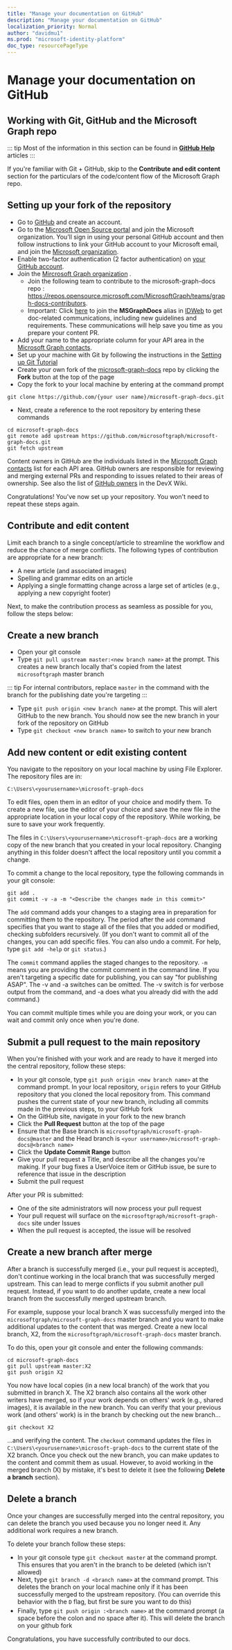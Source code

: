 ```yaml
---
title: "Manage your documentation on GitHub"
description: "Manage your documentation on GitHub"
localization_priority: Normal
author: "davidmu1"
ms.prod: "microsoft-identity-platform"
doc_type: resourcePageType
---
```


# Manage your documentation on GitHub

## Working with Git, GitHub and the Microsoft Graph repo

::: tip
Most of the information in this section can be found in [**GitHub Help**](http://help.github.com/) articles
:::

If you're familiar with Git + GitHub, skip to the **Contribute and edit content** section for the particulars of the code/content flow of the Microsoft Graph repo.

## Setting up your fork of the repository

- Go to [GitHub](https://github.com/) and create an account.
- Go to the [Microsoft Open Source portal](https://repos.opensource.microsoft.com/) and join the Microsoft organization. You’ll sign in using your personal GitHub account and then follow instructions to link your GitHub account to your Microsoft email, and join the [Microsoft organization](https://repos.opensource.microsoft.com/Microsoft/join).
- Enable two-factor authentication (2 factor authentication) on [your GitHub account](https://github.com/settings/two_factor_authentication/configure).
- Join the [Mircrosoft Graph organization](https://repos.opensource.microsoft.com/microsoftgraph/join) . 
    - Join the following team to contribute to the microsoft-graph-docs repo : https://repos.opensource.microsoft.com/MicrosoftGraph/teams/graph-docs-contributors.
    - Important: Click [here](http://idwebelements/GroupManagement.aspx?Group=msgraphdocs&Operation=join) to join the **MSGraphDocs** alias in [IDWeb](https://idweb/) to get doc-related communications, including new guidelines and requirements. These communications will help save you time as you prepare your content PR.
- Add your name to the appropriate column for your API area in the [Microsoft Graph contacts](https://microsoft.sharepoint.com/teams/MicrosoftGraph18/Lists/Microsoft%20Graph%20Contacts/AllItems.aspx).
- Set up your machine with Git by following the instructions in the [Setting up Git Tutorial](https://help.github.com/articles/set-up-git/)
- Create your own fork of the [microsoft-graph-docs](https://github.com/microsoftgraph/microsoft-graph-docs) repo by clicking the **Fork** button at the top of the page
- Copy the fork to your local machine by entering at the command prompt

```batch
git clone https://github.com/{your user name}/microsoft-graph-docs.git
```

- Next, create a reference to the root repository by entering these commands

```batch
cd microsoft-graph-docs
git remote add upstream https://github.com/microsoftgraph/microsoft-graph-docs.git
git fetch upstream
```

Content owners in GitHub are the individuals listed in the [Microsoft Graph contacts](https://microsoft.sharepoint.com/teams/MicrosoftGraph18/Lists/Microsoft%20Graph%20Contacts/AllItems.aspx) list for each API area. GitHub owners are responsible for reviewing and merging external PRs and responding to issues related to their areas of ownership. See also the list of [GitHub owners](https://microsoft.sharepoint.com/teams/OfficePlatform/DevX%20Wiki%20Page%20Library/Microsoft%20Graph%20GitHub%20owners%20list.aspx) in the DevX Wiki.

Congratulations! You've now set up your repository. You won't need to repeat these steps again.

## Contribute and edit content

Limit each branch to a single concept/article to streamline the workflow and reduce the chance of merge conflicts. The following types of contribution are appropriate for a new branch:

- A new article (and associated images)
- Spelling and grammar edits on an article
- Applying a single formatting change across a large set of articles (e.g., applying a new copyright footer)

Next, to make the contribution process as seamless as possible for you, follow the steps below:

## Create a new branch

- Open your git console
- Type `git pull upstream master:<new branch name>` at the prompt. This creates a new branch locally that's copied from the latest `microsoftgraph` master branch

::: tip
For internal contributors, replace `master` in the command with the branch for the publishing date you're targeting
:::

- Type `git push origin <new branch name>` at the prompt. This will alert GitHub to the new branch. You should now see the new branch in your fork of the repository on GitHub
- Type `git checkout <new branch name>` to switch to your new branch

## Add new content or edit existing content

You navigate to the repository on your local machine by using File Explorer. The repository files are in:

```batch
C:\Users\<yourusername>\microsoft-graph-docs
```

To edit files, open them in an editor of your choice and modify them. To create a new file, use the editor of your choice and save the new file in the appropriate location in your local copy of the repository. While working, be sure to save your work frequently.

The files in `C:\Users\<yourusername>\microsoft-graph-docs` are a working copy of the new branch that you created in your local repository. Changing anything in this folder doesn't affect the local repository until you commit a change.

To commit a change to the local repository, type the following commands in your git console:

```batch
git add .
git commit -v -a -m "<Describe the changes made in this commit>"
```

The `add` command adds your changes to a staging area in preparation for committing them to the repository. The period after the `add` command specifies that you want to stage all of the files that you added or modified, checking subfolders recursively. (If you don't want to commit all of the changes, you can add specific files. You can also undo a commit. For help, type `git add -help` or `git status`.)

The `commit` command applies the staged changes to the repository. `-m` means you are providing the commit comment in the command line. If you aren't targeting a specific date for publishing, you can say "for publishing ASAP". The -v and -a switches can be omitted. The -v switch is for verbose output from the command, and -a does what you already did with the add command.)

You can commit multiple times while you are doing your work, or you can wait and commit only once when you're done.

## Submit a pull request to the main repository

When you're finished with your work and are ready to have it merged into the central repository, follow these steps:

- In your git console, type `git push origin <new branch name>` at the command prompt. In your local repository, `origin` refers to your GitHub repository that you cloned the local repository from. This command pushes the current state of your new branch, including all commits made in the previous steps, to your GitHub fork
- On the GitHub site, navigate in your fork to the new branch
- Click the **Pull Request** button at the top of the page
- Ensure that the Base branch is `microsoftgraph/microsoft-graph-docs@master` and the Head branch is `<your username>/microsoft-graph-docs@<branch name>`
- Click the **Update Commit Range** button
- Give your pull request a Title, and describe all the changes you're making. If your bug fixes a UserVoice item or GitHub issue, be sure to reference that issue in the description
- Submit the pull request

After your PR is submitted:

- One of the site administrators will now process your pull request
- Your pull request will surface on the `microsoftgraph/microsoft-graph-docs` site under Issues
- When the pull request is accepted, the issue will be resolved

## Create a new branch after merge

After a branch is successfully merged (i.e., your pull request is accepted), don't continue working in the local branch that was successfully merged upstream.
This can lead to merge conflicts if you submit another pull request. Instead, if you want to do another update, create a new local branch from the successfully merged upstream branch.

For example, suppose your local branch X was successfully merged into the `microsoftgraph/microsoft-graph-docs` master branch and you want to make additional updates to the content that was merged. Create a new local branch, X2, from the `microsoftgraph/microsoft-graph-docs` master branch.

To do this, open your git console and enter the following commands:

```batch
cd microsoft-graph-docs
git pull upstream master:X2
git push origin X2
```

You now have local copies (in a new local branch) of the work that you submitted in branch X.
The X2 branch also contains all the work other writers have merged, so if your work depends on others' work (e.g., shared images), it is available in the new branch.
You can verify that your previous work (and others' work) is in the branch by checking out the new branch...

```batch
git checkout X2
```

...and verifying the content. The `checkout` command updates the files in `C:\Users\<yourusername>\microsoft-graph-docs` to the current state of the X2 branch.
Once you check out the new branch, you can make updates to the content and commit them as usual.
However, to avoid working in the merged branch (X) by mistake, it's best to delete it (see the following **Delete a branch** section).

## Delete a branch

Once your changes are successfully merged into the central repository, you can delete the branch you used because you no longer need it. Any additional work requires a new branch.

To delete your branch follow these steps:

- In your git console type `git checkout master` at the command prompt. This ensures that you aren't in the branch to be deleted (which isn't allowed)
- Next, type `git branch -d <branch name>` at the command prompt. This deletes the branch on your local machine only if it has been successfully merged to the upstream repository. (You can override this behavior with the `D` flag, but first be sure you want to do this)
- Finally, type `git push origin :<branch name>` at the command prompt (a space before the colon and no space after it). This will delete the branch on your github fork

Congratulations, you have successfully contributed to our docs.
